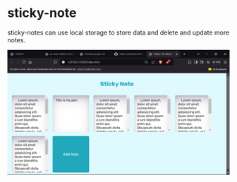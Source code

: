 # sticky-note
<p>sticky-notes can use local storage to store data and delete and update more notes.</p>

<img src="sticky-note.png" alt="sticky-note" >
